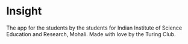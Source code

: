 # Insight

The app for the students by the students for Indian Institute of Science Education and Research, Mohali.
Made with love by the Turing Club.
